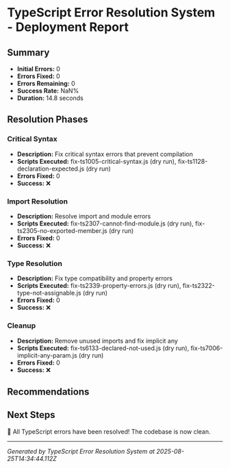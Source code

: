 # TypeScript Error Resolution System - Deployment Report

## Summary
- **Initial Errors:** 0
- **Errors Fixed:** 0
- **Errors Remaining:** 0
- **Success Rate:** NaN%
- **Duration:** 14.8 seconds

## Resolution Phases

### Critical Syntax
- **Description:** Fix critical syntax errors that prevent compilation
- **Scripts Executed:** fix-ts1005-critical-syntax.js (dry run), fix-ts1128-declaration-expected.js (dry run)
- **Errors Fixed:** 0
- **Success:** ❌

### Import Resolution
- **Description:** Resolve import and module errors
- **Scripts Executed:** fix-ts2307-cannot-find-module.js (dry run), fix-ts2305-no-exported-member.js (dry run)
- **Errors Fixed:** 0
- **Success:** ❌

### Type Resolution
- **Description:** Fix type compatibility and property errors
- **Scripts Executed:** fix-ts2339-property-errors.js (dry run), fix-ts2322-type-not-assignable.js (dry run)
- **Errors Fixed:** 0
- **Success:** ❌

### Cleanup
- **Description:** Remove unused imports and fix implicit any
- **Scripts Executed:** fix-ts6133-declared-not-used.js (dry run), fix-ts7006-implicit-any-param.js (dry run)
- **Errors Fixed:** 0
- **Success:** ❌


## Recommendations


## Next Steps
🎉 All TypeScript errors have been resolved! The codebase is now clean.

---
*Generated by TypeScript Error Resolution System at 2025-08-25T14:34:44.112Z*
